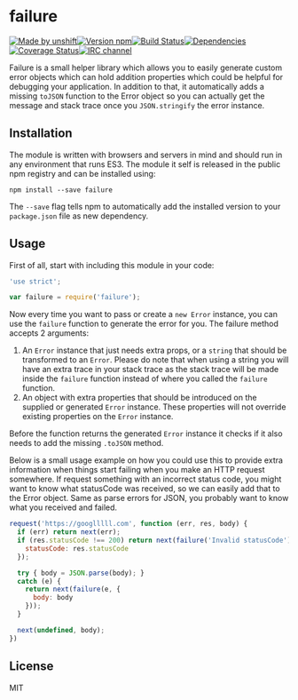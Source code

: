 # failure

[![Made by unshift][made-by]](http://unshift.io)[![Version npm][version]](http://browsenpm.org/package/failure)[![Build Status][build]](https://travis-ci.org/unshiftio/failure)[![Dependencies][david]](https://david-dm.org/unshiftio/failure)[![Coverage Status][cover]](https://coveralls.io/r/unshiftio/failure?branch=master)[![IRC channel][irc]](http://webchat.freenode.net/?channels=unshift)

[made-by]: https://img.shields.io/badge/made%20by-unshift-00ffcc.svg?style=flat-square
[version]: https://img.shields.io/npm/v/failure.svg?style=flat-square
[build]: https://img.shields.io/travis/unshiftio/failure/master.svg?style=flat-square
[david]: https://img.shields.io/david/unshiftio/failure.svg?style=flat-square
[cover]: https://img.shields.io/coveralls/unshiftio/failure/master.svg?style=flat-square
[irc]: https://img.shields.io/badge/IRC-irc.freenode.net%23unshift-00a8ff.svg?style=flat-square

Failure is a small helper library which allows you to easily generate custom
error objects which can hold addition properties which could be helpful for
debugging your application. In addition to that, it automatically adds a missing
`toJSON` function to the Error object so you can actually get the message and
stack trace once you `JSON.stringify` the error instance.

## Installation

The module is written with browsers and servers in mind and should run in any
environment that runs ES3. The module it self is released in the public npm
registry and can be installed using:

```
npm install --save failure
```

The `--save` flag tells npm to automatically add the installed version to your
`package.json` file as new dependency.

## Usage

First of all, start with including this module in your code:

```js
'use strict';

var failure = require('failure');
```

Now every time you want to pass or create a `new Error` instance, you can use
the `failure` function to generate the error for you. The failure method accepts
2 arguments:

1. An `Error` instance that just needs extra props, or a `string` that should be
   transformed to an `Error`. Please do note that when using a string you will
   have an extra trace in your stack trace as the stack trace will be made inside
   the `failure` function instead of where you called the `failure` function.
2. An object with extra properties that should be introduced on the supplied or
   generated `Error` instance. These properties will not override existing
   properties on the `Error` instance.

Before the function returns the generated `Error` instance it checks if it also
needs to add the missing `.toJSON` method.

Below is a small usage example on how you could use this to provide extra
information when things start failing when you make an HTTP request somewhere.
If request something with an incorrect status code, you might want to know what
statusCode was received, so we can easily add that to the Error object. Same as
parse errors for JSON, you probably want to know what you received and failed.

```js
request('https://googlllll.com', function (err, res, body) {
  if (err) return next(err);
  if (res.statusCode !== 200) return next(failure('Invalid statusCode'), {
    statusCode: res.statusCode
  });

  try { body = JSON.parse(body); }
  catch (e) {
    return next(failure(e, { 
      body: body 
    }));
  }

  next(undefined, body);
})
```

## License

MIT
